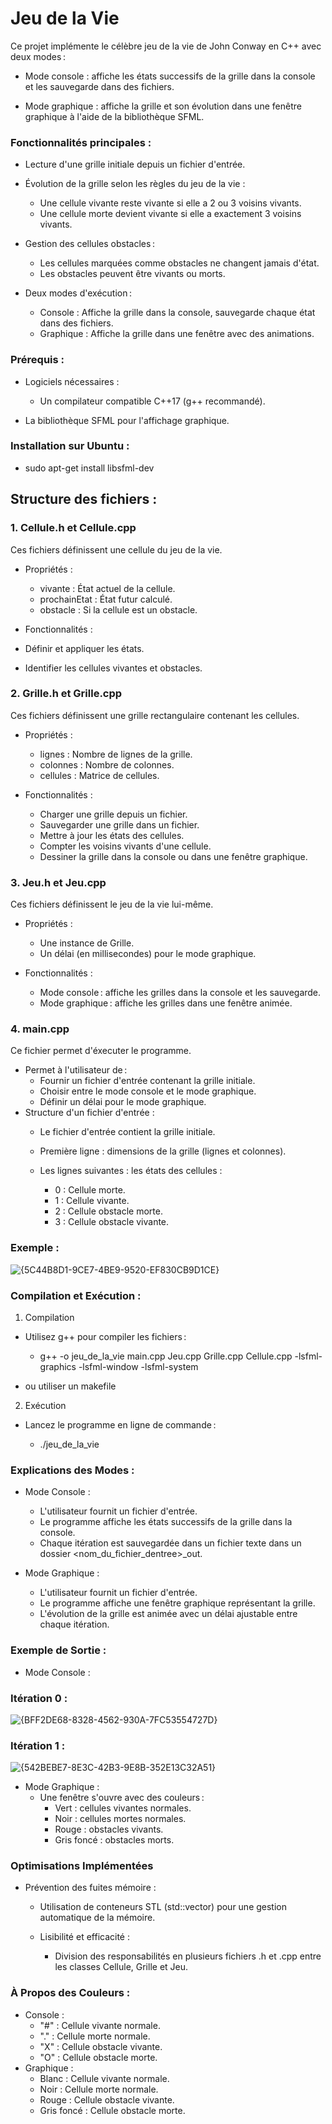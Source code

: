 # Jeu de la Vie

Ce projet implémente le célèbre jeu de la vie de John Conway en C++ avec deux modes :

- Mode console : affiche les états successifs de la grille dans la console et les sauvegarde dans des fichiers.

- Mode graphique : affiche la grille et son évolution dans une fenêtre graphique à l'aide de la bibliothèque SFML.

### Fonctionnalités principales : 

- Lecture d'une grille initiale depuis un fichier d'entrée.
  
- Évolution de la grille selon les règles du jeu de la vie :
    - Une cellule vivante reste vivante si elle a 2 ou 3 voisins vivants.
    - Une cellule morte devient vivante si elle a exactement 3 voisins vivants.

- Gestion des cellules obstacles :
    - Les cellules marquées comme obstacles ne changent jamais d'état.
    - Les obstacles peuvent être vivants ou morts.

- Deux modes d'exécution :
   - Console : Affiche la grille dans la console, sauvegarde chaque état dans des fichiers.
   - Graphique : Affiche la grille dans une fenêtre avec des animations.

### Prérequis :
- Logiciels nécessaires :
  - Un compilateur compatible C++17 (g++ recommandé).

- La bibliothèque SFML pour l'affichage graphique.

### Installation sur Ubuntu :

- sudo apt-get install libsfml-dev

## Structure des fichiers : 

### 1. Cellule.h et Cellule.cpp

Ces fichiers définissent une cellule du jeu de la vie.

- Propriétés :
  - vivante : État actuel de la cellule.
  - prochainEtat : État futur calculé.
  - obstacle : Si la cellule est un obstacle.

- Fonctionnalités :
 - Définir et appliquer les états.
 - Identifier les cellules vivantes et obstacles.

### 2. Grille.h et Grille.cpp
Ces fichiers définissent une grille rectangulaire contenant les cellules.

- Propriétés :
  - lignes : Nombre de lignes de la grille.
  - colonnes : Nombre de colonnes.
  - cellules : Matrice de cellules.

- Fonctionnalités :
  - Charger une grille depuis un fichier.
  - Sauvegarder une grille dans un fichier.
  - Mettre à jour les états des cellules.
  - Compter les voisins vivants d'une cellule.
  - Dessiner la grille dans la console ou dans une fenêtre graphique.

### 3. Jeu.h et Jeu.cpp
Ces fichiers définissent le jeu de la vie lui-même.

- Propriétés :
  - Une instance de Grille.
  - Un délai (en millisecondes) pour le mode graphique.

- Fonctionnalités :
  - Mode console : affiche les grilles dans la console et les sauvegarde.
  - Mode graphique : affiche les grilles dans une fenêtre animée.

### 4. main.cpp
Ce fichier permet d'éxecuter le programme.

- Permet à l'utilisateur de :
  - Fournir un fichier d'entrée contenant la grille initiale.
  - Choisir entre le mode console et le mode graphique.
  - Définir un délai pour le mode graphique.
- Structure d'un fichier d'entrée :
  - Le fichier d'entrée contient la grille initiale.

  - Première ligne : dimensions de la grille (lignes et colonnes).
  - Les lignes suivantes : les états des cellules : 
      - 0 : Cellule morte.
      - 1 : Cellule vivante.
      - 2 : Cellule obstacle morte.
      - 3 : Cellule obstacle vivante.

### Exemple :

![{5C44B8D1-9CE7-4BE9-9520-EF830CB9D1CE}](https://github.com/user-attachments/assets/73da93e5-530e-4cd0-987f-5f935e90cc5e)


### Compilation et Exécution :
1. Compilation
  - Utilisez g++ pour compiler les fichiers :

    - g++ -o jeu_de_la_vie main.cpp Jeu.cpp Grille.cpp Cellule.cpp -lsfml-graphics -lsfml-window -lsfml-system

  - ou utiliser un makefile

2. Exécution
  - Lancez le programme en ligne de commande :

    - ./jeu_de_la_vie

### Explications des Modes : 
- Mode Console :
  - L'utilisateur fournit un fichier d'entrée.
  - Le programme affiche les états successifs de la grille dans la console.
  - Chaque itération est sauvegardée dans un fichier texte dans un dossier <nom_du_fichier_dentree>_out.

- Mode Graphique :
  - L'utilisateur fournit un fichier d'entrée.
  - Le programme affiche une fenêtre graphique représentant la grille.
  - L'évolution de la grille est animée avec un délai ajustable entre chaque itération.

### Exemple de Sortie : 

- Mode Console :

### Itération 0 :
![{BFF2DE68-8328-4562-930A-7FC53554727D}](https://github.com/user-attachments/assets/9ec4884e-983d-4013-a197-844f41f8e1fb)



### Itération 1 :
![{542BEBE7-8E3C-42B3-9E8B-352E13C32A51}](https://github.com/user-attachments/assets/80216391-cbc0-4cee-a633-dc32c6c2ac76)


- Mode Graphique : 
  - Une fenêtre s'ouvre avec des couleurs :
    - Vert : cellules vivantes normales.
    - Noir : cellules mortes normales.
    - Rouge : obstacles vivants.
    - Gris foncé : obstacles morts.

### Optimisations Implémentées

- Prévention des fuites mémoire :

  - Utilisation de conteneurs STL (std::vector) pour une gestion automatique de la mémoire.

  - Lisibilité et efficacité :

    - Division des responsabilités en plusieurs fichiers .h et .cpp entre les classes Cellule, Grille et Jeu.

### À Propos des Couleurs :

- Console :
    - "#" : Cellule vivante normale.
    - "." : Cellule morte normale.
    - "X" : Cellule obstacle vivante.
    - "O" : Cellule obstacle morte.
- Graphique : 
    - Blanc : Cellule vivante normale.
    - Noir : Cellule morte normale.
    - Rouge : Cellule obstacle vivante.
    - Gris foncé : Cellule obstacle morte.
